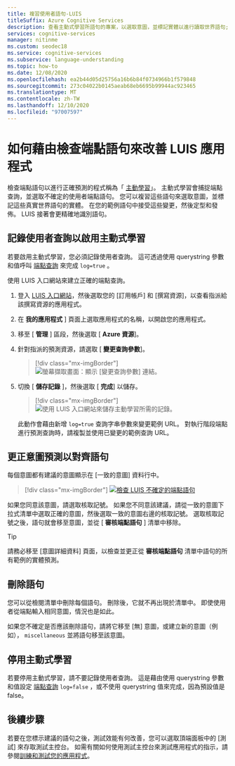 ```yaml
---
title: 複習使用者語句-LUIS
titleSuffix: Azure Cognitive Services
description: 查看主動式學習所語句的專案，以選取意圖，並標記實體以進行讀取世界語句;接受變更、定型和發佈。
services: cognitive-services
manager: nitinme
ms.custom: seodec18
ms.service: cognitive-services
ms.subservice: language-understanding
ms.topic: how-to
ms.date: 12/08/2020
ms.openlocfilehash: ea2b44d05d25756a16b6b84f0734966b1f579848
ms.sourcegitcommit: 273c04022b0145aeab68eb6695b99944ac923465
ms.translationtype: MT
ms.contentlocale: zh-TW
ms.lasthandoff: 12/10/2020
ms.locfileid: "97007597"
---
```

# <a name="how-to-improve-the-luis-app-by-reviewing-endpoint-utterances"></a>如何藉由檢查端點語句來改善 LUIS 應用程式

檢查端點語句以進行正確預測的程式稱為「 [主動學習](luis-concept-review-endpoint-utterances.md)」。 主動式學習會捕捉端點查詢，並選取不確定的使用者端點語句。 您可以複習這些語句來選取意圖，並標記這些真實世界語句的實體。 在您的範例語句中接受這些變更，然後定型和發佈。 LUIS 接著會更精確地識別語句。

## <a name="log-user-queries-to-enable-active-learning"></a>記錄使用者查詢以啟用主動式學習

若要啟用主動式學習，您必須記錄使用者查詢。 這可透過使用 querystring 參數和值呼叫 [端點查詢](luis-get-started-create-app.md#query-the-v3-api-prediction-endpoint) 來完成 `log=true` 。

使用 LUIS 入口網站來建立正確的端點查詢。

1. 登入 [LUIS 入口網站](https://www.luis.ai)，然後選取您的 [訂用帳戶] 和 [撰寫資源]，以查看指派給該撰寫資源的應用程式。
1. 在 **我的應用程式** ] 頁面上選取應用程式的名稱，以開啟您的應用程式。
1. 移至 [ **管理** ] 區段，然後選取 [ **Azure 資源**]。
1. 針對指派的預測資源，請選取 [ **變更查詢參數**]。

    > [!div class="mx-imgBorder"]
    > ![螢幕擷取畫面：顯示 [變更查詢參數] 連結。](./media/luis-tutorial-review-endpoint-utterances/azure-portal-change-query-url-settings.png)

1. 切換 [ **儲存記錄** ]，然後選取 [ **完成**] 以儲存。

    > [!div class="mx-imgBorder"]
    > ![使用 LUIS 入口網站來儲存主動學習所需的記錄。](./media/luis-tutorial-review-endpoint-utterances/luis-portal-manage-azure-resource-save-logs.png)

     此動作會藉由新增 `log=true` 查詢字串參數來變更範例 URL。 對執行階段端點進行預測查詢時，請複製並使用已變更的範例查詢 URL。

## <a name="correct-intent-predictions-to-align-utterances"></a>更正意圖預測以對齊語句

每個意圖都有建議的意圖顯示在 [一致的意圖] 資料行中。

> [!div class="mx-imgBorder"]
> [![檢查 LUIS 不確定的端點語句](./media/label-suggested-utterances/review-endpoint-utterances.png)](./media/label-suggested-utterances/review-endpoint-utterances.png#lightbox)

如果您同意該意圖，請選取核取記號。 如果您不同意該建議，請從一致的意圖下拉式清單中選取正確的意圖，然後選取一致的意圖右邊的核取記號。 選取核取記號之後，語句就會移至意圖，並從 [ **審核端點語句** ] 清單中移除。

> [!TIP]
> 請務必移至 [意圖詳細資料] 頁面，以檢查並更正從 **審核端點語句** 清單中語句的所有範例的實體預測。

## <a name="delete-utterance"></a>刪除語句

您可以從檢閱清單中刪除每個語句。 刪除後，它就不再出現於清單中。 即使使用者從端點輸入相同意圖，情況也是如此。

如果您不確定是否應該刪除語句，請將它移至 [無] 意圖，或建立新的意圖（例如）， `miscellaneous` 並將語句移至該意圖。

## <a name="disable-active-learning"></a>停用主動式學習

若要停用主動式學習，請不要記錄使用者查詢。 這是藉由使用 querystring 參數和值設定 [端點查詢](luis-get-started-create-app.md#query-the-v2-api-prediction-endpoint) `log=false` ，或不使用 querystring 值來完成，因為預設值是 false。

## <a name="next-steps"></a>後續步驟

若要在您標示建議的語句之後，測試效能有何改善，您可以選取頂端面板中的 [測試] 來存取測試主控台。 如需有關如何使用測試主控台來測試應用程式的指示，請參閱[訓練和測試您的應用程式](luis-interactive-test.md)。
